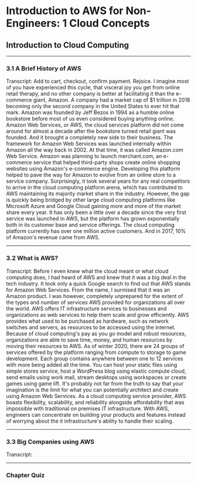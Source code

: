 # Introduction to AWS for Non-Engineers: 1 Cloud Concepts

## **Introduction to Cloud Computing**

---

### 3.1 A Brief History of AWS

Transcript:
Add to cart, checkout, confirm payment. Rejoice. I imagine most of you have experienced this cycle, that visceral joy you get from online retail therapy, and no other company is better at facilitating it than the e-commerce giant, Amazon. A company had a market cap of $1 trillion in 2018 becoming only the second company in the United States to ever hit that mark. Amazon was founded by Jeff Bezos in 1994 as a humble online bookstore before most of us even considered buying anything online. Amazon Web Services, or AWS, the cloud services platform did not come around for almost a decade after the bookstore turned retail giant was founded. And it brought a completely new side to their business. The framework for Amazon Web Services was launched internally within Amazon all the way back in 2002. At that time, it was called Amazon.com Web Service. Amazon was planning to launch merchant.com, an e-commerce service that helped third-party shops create online shopping websites using Amazon's e-commerce engine. Developing this platform helped to pave the way for Amazon to evolve from an online store to a service company. Surprisingly, it took several years for any real competitors to arrive in the cloud computing platform arena, which has contributed to AWS maintaining its majority market share in the industry. However, the gap is quickly being bridged by other large cloud computing platforms like Microsoft Azure and Google Cloud gaining more and more of the market share every year. It has only been a little over a decade since the very first service was launched in AWS, but the platform has grown exponentially both in its customer base and service offerings. The cloud computing platform currently has over one million active customers. And in 2017, 10% of Amazon's revenue came from AWS.

---

### 3.2 What is AWS?

Transcript:
Before I even knew what the cloud meant or what cloud computing does, I had heard of AWS and knew that it was a big deal in the tech industry. It took only a quick Google search to find out that AWS stands for Amazon Web Services. From the name, I surmised that it was an Amazon product. I was however, completely unprepared for the extent of the types and number of services AWS provided for organizations all over the world. AWS offers IT infrastructure services to businesses and organizations as web services to help them scale and grow efficiently. AWS provides what used to be purchased as hardware, such as network switches and servers, as resources to be accessed using the internet. Because of cloud computing's pay as you go model and robust resources, organizations are able to save time, money, and human resources by moving their resources to AWS. As of winter 2020, there are 24 groups of services offered by the platform ranging from compute to storage to game development. Each group contains anywhere between one to 12 services with more being added all the time. You can host your static files using simple stores service, host a WordPress blog using elastic compute cloud, send emails using work mail, stream desktops using workspaces or create games using game lift. It's probably not far from the truth to say that your imagination is the limit for what you can potentially architect and create using Amazon Web Services. As a cloud computing service provider, AWS boasts flexibility, scalability, and reliability alongside affordability that was impossible with traditional on premises IT infrastructure. With AWS, engineers can concentrate on building your products and features instead of worrying about the it infrastructure's ability to handle their scaling.

---

### 3.3 Big Companies using AWS

Transcript:

---

### Chapter Quiz

